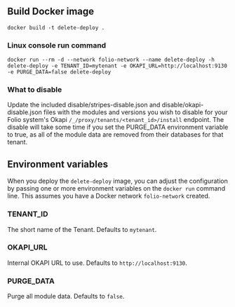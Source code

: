 ## Build Docker image

`docker build -t delete-deploy .`

### Linux console run command

`docker run --rm -d --network folio-network --name delete-deploy -h delete-deploy -e TENANT_ID=mytenant -e OKAPI_URL=http://localhost:9130 -e PURGE_DATA=false delete-deploy`

### What to disable

Update the included disable/stripes-disable.json and disable/okapi-disable.json files with the modules and versions you wish to disable for your Folio system's Okapi `/_/proxy/tenants/<tenant_id>/install` endpoint. The disable will take some time if you set the PURGE_DATA environment variable to true, as all of the module data are removed from their databases for that tenant.

## Environment variables

When you deploy the `delete-deploy` image, you can adjust the configuration by passing one or more environment variables on the `docker run` command line. This assumes you have a Docker network `folio-network` created.

### TENANT_ID

The short name of the Tenant. Defaults to `mytenant`.

### OKAPI_URL

Internal OKAPI URL to use. Defaults to `http://localhost:9130`.

### PURGE_DATA

Purge all module data. Defaults to `false`.